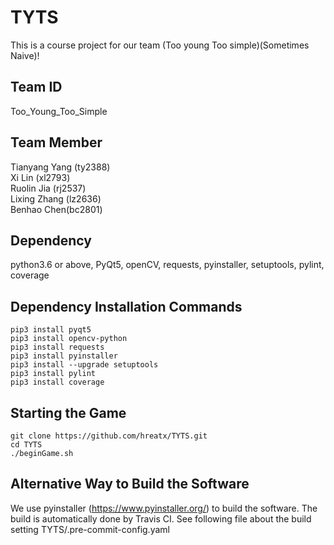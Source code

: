 # TYTS
This is a course project for our team (Too young Too simple)(Sometimes Naive)!

## Team ID
Too_Young_Too_Simple<br/>

## Team Member
Tianyang Yang (ty2388)<br/>
Xi Lin (xl2793)<br/>
Ruolin Jia (rj2537)<br/>
Lixing Zhang (lz2636)<br/>
Benhao Chen(bc2801)

## Dependency
python3.6 or above, PyQt5, openCV, requests, pyinstaller, setuptools, pylint, coverage

## Dependency Installation Commands
```
pip3 install pyqt5
pip3 install opencv-python
pip3 install requests
pip3 install pyinstaller
pip3 install --upgrade setuptools
pip3 install pylint
pip3 install coverage
```

## Starting the Game
```
git clone https://github.com/hreatx/TYTS.git
cd TYTS
./beginGame.sh 
```

## Alternative Way to Build the Software 
We use pyinstaller (https://www.pyinstaller.org/) to build the software.
The build is automatically done by Travis CI. 
See following file about the build setting
TYTS/.pre-commit-config.yaml
